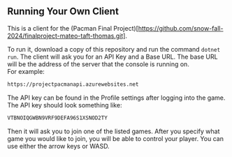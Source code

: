 ## Running Your Own Client
This is a client for the (Pacman Final Project)[https://github.com/snow-fall-2024/finalproject-mateo-taft-thomas.git]. 

To run it, download a copy of this repository and run the command `dotnet run`.  The client will ask you for an API Key and a Base URL.  The base URL will be the address of the server that the console is running on.   
For example:
```bash
https://projectpacmanapi.azurewebsites.net
```

The API key can be found in the Profile settings after logging into the game.  The API key should look something like:
```bash
VTBNOIQGWBN9VRF9DEFA96S1XSNOD2TY
```

Then it will ask you to join one of the listed games.  After you specify what game you would like to join, you will be able to control your player.  You can use either the arrow keys or WASD. 
